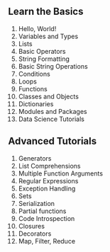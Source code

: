 ## Learn the Basics
1. Hello, World!
2. Variables and Types
3. Lists
4. Basic Operators
5. String Formatting
6. Basic String Operations
7. Conditions
8. Loops
9. Functions
10. Classes and Objects
11. Dictionaries
12. Modules and Packages
13. Data Science Tutorials


## Advanced Tutorials
1. Generators
2. List Comprehensions
3. Multiple Function Arguments
4. Regular Expressions
5. Exception Handling
6. Sets
7. Serialization
8. Partial functions
9. Code Introspection
10. Closures
11. Decorators
12. Map, Filter, Reduce
